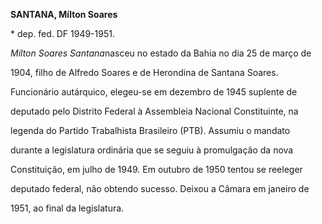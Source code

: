 **SANTANA, Mílton Soares**



\* dep. fed. DF 1949-1951.



*Mílton Soares Santana*nasceu no estado da Bahia no dia 25 de março de

1904, filho de Alfredo Soares e de Herondina de Santana Soares.



Funcionário autárquico, elegeu-se em dezembro de 1945 suplente de

deputado pelo Distrito Federal à Assembleia Nacional Constituinte, na

legenda do Partido Trabalhista Brasileiro (PTB). Assumiu o mandato

durante a legislatura ordinária que se seguiu à promulgação da nova

Constituição, em julho de 1949. Em outubro de 1950 tentou se reeleger

deputado federal, não obtendo sucesso. Deixou a Câmara em janeiro de

1951, ao final da legislatura.



